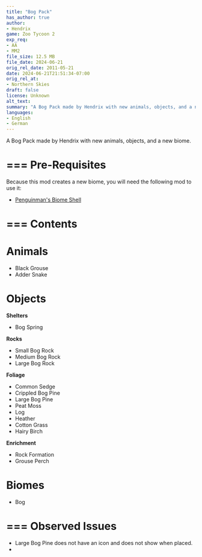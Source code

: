 ```yaml
---
title: "Bog Pack"
has_author: true
author: 
- Hendrix
game: Zoo Tycoon 2
exp_req: 
- AA
- MM2
file_size: 12.5 MB
file_date: 2024-06-21
orig_rel_date: 2011-05-21
date: 2024-06-21T21:51:34-07:00
orig_rel_at: 
- Northern Skies
draft: false
license: Unknown
alt_text: 
summary: "A Bog Pack made by Hendrix with new animals, objects, and a new biome."
languages:
- English
- German
---
```


A Bog Pack made by Hendrix with new animals, objects, and a new biome.

===
Pre-Requisites
===

Because this mod creates a new biome, you will need the following mod to use it:

- [Penguinman's Biome Shell](https://www.zooberry.org/mods/zt2/tools-utilities/biome-shell/)

===
Contents
===

# Animals

- Black Grouse
- Adder Snake

# Objects

**Shelters**

- Bog Spring

**Rocks**

- Small Bog Rock
- Medium Bog Rock
- Large Bog Rock

**Foliage**

- Common Sedge
- Crippled Bog Pine
- Large Bog Pine
- Peat Moss
- Log
- Heather
- Cotton Grass
- Hairy Birch

**Enrichment**

- Rock Formation
- Grouse Perch

# Biomes

- Bog

===
Observed Issues
===

- Large Bog Pine does not have an icon and does not show when placed.
- 